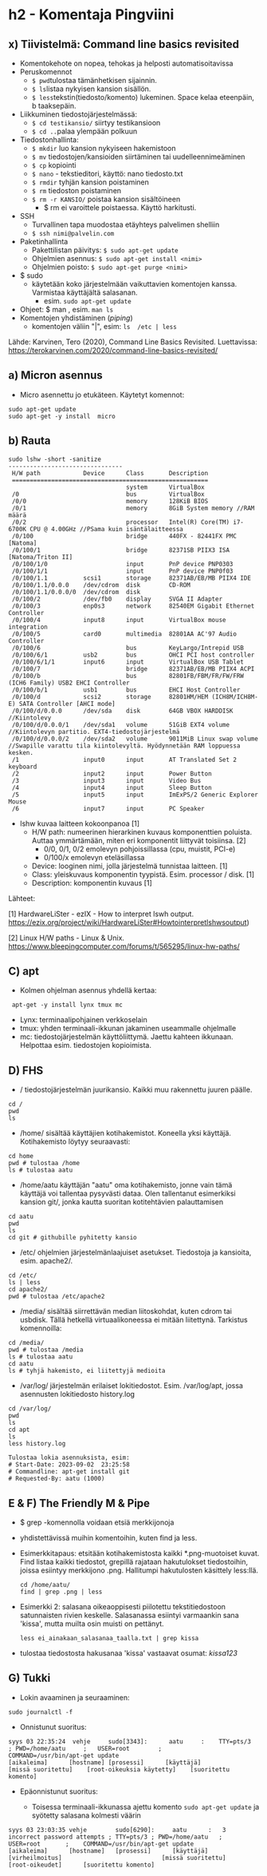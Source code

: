 # h2 - Komentaja Pingviini

## x) Tiivistelmä: Command line basics revisited
 - Komentokehote on nopea, tehokas ja helposti automatisoitavissa
 - Peruskomennot
 	- ```$ pwd```tulostaa tämänhetkisen sijainnin.
 	- ```$ ls```listaa nykyisen kansion sisällön.
 	- ```$ less```tekstin(tiedosto/komento) lukeminen. Space kelaa eteenpäin, b taaksepäin.
 - Liikkuminen tiedostojärjestelmässä:
 	- ```$ cd testikansio/``` siirtyy testikansioon
 	- ```$ cd ..```palaa ylempään polkuun
 - Tiedostonhallinta:
 	- ```$ mkdir```  luo kansion nykyiseen hakemistoon
 	- ```$ mv``` tiedostojen/kansioiden siirtäminen tai uudelleennimeäminen
 	- ```$ cp``` kopiointi
 	- ```$ nano``` - tekstieditori, käyttö: nano tiedosto.txt
 	- ```$ rmdir``` tyhjän kansion poistaminen
 	- ```$ rm``` tiedoston poistaminen
   - ```$ rm -r KANSIO/``` poistaa kansion sisältöineen
      - $ rm ei varoittele poistaessa. Käyttö harkitusti.
 - SSH
 	- Turvallinen tapa muodostaa etäyhteys palvelimen shelliin
 	- ```$ ssh nimi@palvelin.com```
 - Paketinhallinta
 	- Pakettilistan päivitys: ```$ sudo apt-get update```
 	- Ohjelmien asennus: ```$ sudo apt-get install <nimi>```
 	- Ohjelmien poisto: ```$ sudo apt-get purge <nimi>```
 - $ sudo
 	- käytetään koko järjestelmään vaikuttavien komentojen kanssa. Varmistaa käyttäjältä salasanan.
 		- esim. ```sudo apt-get update```
 - Ohjeet: $ man <komento>, esim. ```man ls```
 - Komentojen yhdistäminen (_piping_)
 	- komentojen väliin "|", esim: ```ls  /etc | less```

 Lähde: Karvinen, Tero (2020), Command Line Basics Revisited. Luettavissa: https://terokarvinen.com/2020/command-line-basics-revisited/
 		
## a) Micron asennus
 - Micro asennettu jo etukäteen. Käytetyt komennot:
```
sudo apt-get update
sudo apt-get -y install  micro
```

## b) Rauta
```
sudo lshw -short -sanitize
--------------------------------
 H/W path            Device      Class       Description
 =======================================================
                                 system      VirtualBox
 /0                              bus         VirtualBox
 /0/0                            memory      128KiB BIOS
 /0/1                            memory      8GiB System memory //RAM määrä
 /0/2                            processor   Intel(R) Core(TM) i7-6700K CPU @ 4.00GHz //PSama kuin isäntälaitteessa
 /0/100                          bridge      440FX - 82441FX PMC [Natoma]
 /0/100/1                        bridge      82371SB PIIX3 ISA [Natoma/Triton II]
 /0/100/1/0                      input       PnP device PNP0303
 /0/100/1/1                      input       PnP device PNP0f03
 /0/100/1.1          scsi1       storage     82371AB/EB/MB PIIX4 IDE
 /0/100/1.1/0.0.0    /dev/cdrom  disk        CD-ROM
 /0/100/1.1/0.0.0/0  /dev/cdrom  disk        
 /0/100/2            /dev/fb0    display     SVGA II Adapter
 /0/100/3            enp0s3      network     82540EM Gigabit Ethernet Controller
 /0/100/4            input8      input       VirtualBox mouse integration
 /0/100/5            card0       multimedia  82801AA AC'97 Audio Controller
 /0/100/6                        bus         KeyLargo/Intrepid USB
 /0/100/6/1          usb2        bus         OHCI PCI host controller
 /0/100/6/1/1        input6      input       VirtualBox USB Tablet
 /0/100/7                        bridge      82371AB/EB/MB PIIX4 ACPI
 /0/100/b                        bus         82801FB/FBM/FR/FW/FRW (ICH6 Family) USB2 EHCI Controller
 /0/100/b/1          usb1        bus         EHCI Host Controller
 /0/100/d            scsi2       storage     82801HM/HEM (ICH8M/ICH8M-E) SATA Controller [AHCI mode]
 /0/100/d/0.0.0      /dev/sda    disk        64GB VBOX HARDDISK //Kiintolevy
 /0/100/d/0.0.0/1    /dev/sda1   volume      51GiB EXT4 volume //Kiintolevyn partitio. EXT4-tiedostojärjestelmä
 /0/100/d/0.0.0/2    /dev/sda2   volume      9011MiB Linux swap volume //Swapille varattu tila kiintolevyltä. Hyödynnetään RAM loppuessa kesken.
 /1                  input0      input       AT Translated Set 2 keyboard
 /2                  input2      input       Power Button
 /3                  input3      input       Video Bus
 /4                  input4      input       Sleep Button
 /5                  input5      input       ImExPS/2 Generic Explorer Mouse
 /6                  input7      input       PC Speaker
```
- lshw kuvaa laitteen kokoonpanoa [1]
  - H/W path: numeerinen hierarkinen kuvaus komponenttien poluista. Auttaa ymmärtämään, miten eri komponentit liittyvät toisiinsa. [2]
     - 0/0, 0/1, 0/2 emolevyn pohjoissillassa (cpu, muistit, PCI-e)
     - 0/100/x  emolevyn eteläsillassa
  - Device: looginen nimi, jolla järjestelmä tunnistaa laitteen. [1]
  - Class: yleiskuvaus komponentin tyypistä. Esim. processor / disk. [1]
  - Description: komponentin kuvaus [1]

 

Lähteet:
 
 [1] HardwareLiSter - ezIX - How to interpret lswh output. 
 https://ezix.org/project/wiki/HardwareLiSter#Howtointerpretlshwsoutput) 
 
 [2] Linux H/W paths - Linux & Unix. https://www.bleepingcomputer.com/forums/t/565295/linux-hw-paths/
 
## C) apt
 - Kolmen ohjelman asennus yhdellä kertaa:
 ```
  apt-get -y install lynx tmux mc
 ```
 - Lynx: terminaalipohjainen verkkoselain
 - tmux: yhden terminaali-ikkunan jakaminen useammalle ohjelmalle
 - mc: tiedostojärjestelmän käyttöliittymä. Jaettu kahteen ikkunaan. Helpottaa esim. tiedostojen kopioimista.

## D) FHS
 - / tiedostojärjestelmän juurikansio. Kaikki muu rakennettu juuren päälle.
```
cd /
pwd
ls
```
 - /home/ sisältää käyttäjien kotihakemistot. Koneella yksi käyttäjä. Kotihakemisto löytyy seuraavasti:
```
cd home
pwd # tulostaa /home
ls # tulostaa aatu
``` 
 - /home/aatu käyttäjän "aatu" oma kotihakemisto, jonne vain tämä käyttäjä voi tallentaa pysyvästi dataa. Olen tallentanut esimerkiksi kansion git/, jonka kautta suoritan kotitehtävien palauttamisen
```
cd aatu
pwd
ls
cd git # githubille pyhitetty kansio
```
 - /etc/ ohjelmien järjestelmänlaajuiset asetukset. Tiedostoja ja kansioita, esim. apache2/.
```
cd /etc/
ls | less
cd apache2/
pwd # tulostaa /etc/apache2
```
 - /media/ sisältää siirrettävän median liitoskohdat, kuten cdrom tai usbdisk. Tällä hetkellä virtuaalikoneessa ei mitään liitettynä. Tarkistus komennoilla:
```
cd /media/
pwd # tulostaa /media
ls # tulostaa aatu
cd aatu
ls # tyhjä hakemisto, ei liitettyjä medioita
```
 - /var/log/ järjestelmän erilaiset lokitiedostot. Esim. /var/log/apt, jossa asennusten lokitiedosto history.log
```
cd /var/log/
pwd
ls 
cd apt
ls
less history.log

Tulostaa lokia asennuksista, esim:
# Start-Date: 2023-09-02  23:25:58
# Commandline: apt-get install git
# Requested-By: aatu (1000)
```  
## E & F) The Friendly M & Pipe
 - $ grep -komennolla voidaan etsiä merkkijonoja
 - yhdistettävissä muihin komentoihin, kuten find ja less.
 - Esimerkkitapaus: etsitään kotihakemistosta kaikki *.png-muotoiset kuvat. Find listaa kaikki tiedostot, grepillä rajataan hakutulokset tiedostoihin, joissa esiintyy merkkijono .png. Hallitumpi hakutulosten käsittely less:llä.
    ```
    cd /home/aatu/
    find | grep .png | less
    ``` 
 - Esimerkki 2: salasana oikeaoppisesti piilotettu tekstitiedostoon satunnaisten rivien keskelle. Salasanassa esiintyi varmaankin sana 'kissa', mutta muilta osin muisti on pettänyt.  
   ```
   less ei_ainakaan_salasanaa_taalla.txt | grep kissa
    ```
   
 - tulostaa tiedostosta hakusanaa 'kissa' vastaavat osumat: _kissa123_
  

## G) Tukki
 - Lokin avaaminen ja seuraaminen:
```
sudo journalctl -f
```
 - Onnistunut suoritus: 
```
syys 03 22:35:24  vehje     sudo[3343]:      aatu     :    TTY=pts/3    ; PWD=/home/aatu     ;   USER=root        ;          COMMAND=/usr/bin/apt-get update
[aikaleima]      [hostname] [prosessi]      [käyttäjä]                    [missä suoritettu]    [root-oikeuksia käytetty]    [suoritettu komento]
```

 - Epäonnistunut suoritus:

   - Toisessa terminaali-ikkunassa ajettu komento ```sudo apt-get update``` ja syötetty salasana kolmesti väärin
```
syys 03 23:03:35 vehje        sudo[6290]:     aatu      :   3 incorrect password attempts ; TTY=pts/3 ; PWD=/home/aatu   ;   USER=root       ;    COMMAND=/usr/bin/apt-get update
[aikaleima]      [hostname]   [prosessi]      [käyttäjä]    [virheilmoitus]                            [missä suoritettu]    [root-oikeudet]      [suoritettu komento]
```
